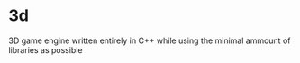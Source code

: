 # 3d
3D game engine written entirely in C++ while using the minimal ammount of libraries as possible

